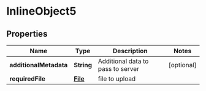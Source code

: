 

# InlineObject5

## Properties

Name | Type | Description | Notes
------------ | ------------- | ------------- | -------------
**additionalMetadata** | **String** | Additional data to pass to server |  [optional]
**requiredFile** | [**File**](File.md) | file to upload | 



